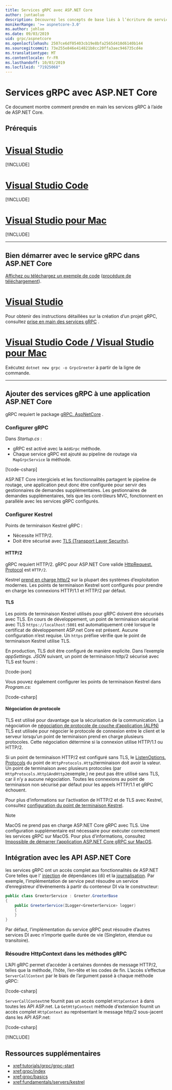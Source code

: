 ```yaml
---
title: Services gRPC avec ASP.NET Core
author: juntaoluo
description: Découvrez les concepts de base liés à l’écriture de services gRPC avec ASP.NET Core.
monikerRange: '>= aspnetcore-3.0'
ms.author: johluo
ms.date: 09/03/2019
uid: grpc/aspnetcore
ms.openlocfilehash: 2507ce6df05403cb19e8bfa2565d410d6140b144
ms.sourcegitcommit: 73e255e846e414821b8cc20ffa3aec946735cd4e
ms.translationtype: MT
ms.contentlocale: fr-FR
ms.lasthandoff: 10/03/2019
ms.locfileid: "71925068"
---
```

# <a name="grpc-services-with-aspnet-core"></a>Services gRPC avec ASP.NET Core

Ce document montre comment prendre en main les services gRPC à l’aide de ASP.NET Core.

## <a name="prerequisites"></a>Prérequis

# <a name="visual-studiotabvisual-studio"></a>[Visual Studio](#tab/visual-studio)

[!INCLUDE[](~/includes/net-core-prereqs-vs-3.0.md)]

# <a name="visual-studio-codetabvisual-studio-code"></a>[Visual Studio Code](#tab/visual-studio-code)

[!INCLUDE[](~/includes/net-core-prereqs-vsc-3.0.md)]

# <a name="visual-studio-for-mactabvisual-studio-mac"></a>[Visual Studio pour Mac](#tab/visual-studio-mac)

[!INCLUDE[](~/includes/net-core-prereqs-mac-3.0.md)]

---

## <a name="get-started-with-grpc-service-in-aspnet-core"></a>Bien démarrer avec le service gRPC dans ASP.NET Core

[Affichez ou téléchargez un exemple de code](https://github.com/aspnet/AspNetCore.Docs/tree/master/aspnetcore/tutorials/grpc/grpc-start/sample) ([procédure de téléchargement](xref:index#how-to-download-a-sample)).

# <a name="visual-studiotabvisual-studio"></a>[Visual Studio](#tab/visual-studio)

Pour obtenir des instructions détaillées sur la création d’un projet gRPC, consultez [prise en main des services gRPC](xref:tutorials/grpc/grpc-start) .

# <a name="visual-studio-code--visual-studio-for-mactabvisual-studio-codevisual-studio-mac"></a>[Visual Studio Code / Visual Studio pour Mac](#tab/visual-studio-code+visual-studio-mac)

Exécutez `dotnet new grpc -o GrpcGreeter` à partir de la ligne de commande.

---

## <a name="add-grpc-services-to-an-aspnet-core-app"></a>Ajouter des services gRPC à une application ASP.NET Core

gRPC requiert le package [gRPC. AspNetCore](https://www.nuget.org/packages/Grpc.AspNetCore) .

### <a name="configure-grpc"></a>Configurer gRPC

Dans *Startup.cs* :

* gRPC est activé avec la `AddGrpc` méthode.
* Chaque service gRPC est ajouté au pipeline de routage via `MapGrpcService` la méthode.

[!code-csharp[](~/tutorials/grpc/grpc-start/sample/GrpcGreeter/Startup.cs?name=snippet&highlight=7,24)]

ASP.NET Core intergiciels et les fonctionnalités partagent le pipeline de routage, une application peut donc être configurée pour servir des gestionnaires de demandes supplémentaires. Les gestionnaires de demandes supplémentaires, tels que les contrôleurs MVC, fonctionnent en parallèle avec les services gRPC configurés.

### <a name="configure-kestrel"></a>Configurer Kestrel

Points de terminaison Kestrel gRPC :

* Nécessite HTTP/2.
* Doit être sécurisé avec [TLS (Transport Layer Security)](https://tools.ietf.org/html/rfc5246).

#### <a name="http2"></a>HTTP/2

gRPC requiert HTTP/2. gRPC pour ASP.NET Core valide [HttpRequest. Protocol](xref:Microsoft.AspNetCore.Http.HttpRequest.Protocol*) est `HTTP/2`.

Kestrel [prend en charge http/2](xref:fundamentals/servers/kestrel#http2-support) sur la plupart des systèmes d’exploitation modernes. Les points de terminaison Kestrel sont configurés pour prendre en charge les connexions HTTP/1.1 et HTTP/2 par défaut.

#### <a name="tls"></a>TLS

Les points de terminaison Kestrel utilisés pour gRPC doivent être sécurisés avec TLS. En cours de développement, un point de terminaison sécurisé avec TLS `https://localhost:5001` est automatiquement créé lorsque le certificat de développement ASP.net Core est présent. Aucune configuration n’est requise. Un `https` préfixe vérifie que le point de terminaison Kestrel utilise TLS.

En production, TLS doit être configuré de manière explicite. Dans l’exemple *appSettings. JSON* suivant, un point de terminaison http/2 sécurisé avec TLS est fourni :

[!code-json[](~/grpc/aspnetcore/sample/appsettings.json?highlight=4)]

Vous pouvez également configurer les points de terminaison Kestrel dans *Program.cs*:

[!code-csharp[](~/grpc/aspnetcore/sample/Program.cs?highlight=7&name=snippet)]

#### <a name="protocol-negotiation"></a>Négociation de protocole

TLS est utilisé pour davantage que la sécurisation de la communication. La négociation de [négociation de protocole de couche d’application (ALPN)](https://tools.ietf.org/html/rfc7301#section-3) TLS est utilisée pour négocier le protocole de connexion entre le client et le serveur lorsqu’un point de terminaison prend en charge plusieurs protocoles. Cette négociation détermine si la connexion utilise HTTP/1.1 ou HTTP/2.

Si un point de terminaison HTTP/2 est configuré sans TLS, le [ListenOptions. Protocols](xref:fundamentals/servers/kestrel#listenoptionsprotocols) du point de `HttpProtocols.Http2`terminaison doit avoir la valeur. Un point de terminaison avec plusieurs protocoles (par `HttpProtocols.Http1AndHttp2`exemple,) ne peut pas être utilisé sans TLS, car il n’y a aucune négociation. Toutes les connexions au point de terminaison non sécurisé par défaut pour les appels HTTP/1.1 et gRPC échouent.

Pour plus d’informations sur l’activation de HTTP/2 et de TLS avec Kestrel, consultez [configuration du point de terminaison Kestrel](xref:fundamentals/servers/kestrel#endpoint-configuration).

> [!NOTE]
> MacOS ne prend pas en charge ASP.NET Core gRPC avec TLS. Une configuration supplémentaire est nécessaire pour exécuter correctement les services gRPC sur MacOS. Pour plus d’informations, consultez [Impossible de démarrer l’application ASP.NET Core gRPC sur MacOS](xref:grpc/troubleshoot#unable-to-start-aspnet-core-grpc-app-on-macos).

## <a name="integration-with-aspnet-core-apis"></a>Intégration avec les API ASP.NET Core

les services gRPC ont un accès complet aux fonctionnalités de ASP.NET Core telles que l' [injection](xref:fundamentals/dependency-injection) de dépendances (di) et la [journalisation](xref:fundamentals/logging/index). Par exemple, l’implémentation de service peut résoudre un service d’enregistreur d’événements à partir du conteneur DI via le constructeur:

```csharp
public class GreeterService : Greeter.GreeterBase
{
    public GreeterService(ILogger<GreeterService> logger)
    {
    }
}
```

Par défaut, l’implémentation du service gRPC peut résoudre d’autres services DI avec n’importe quelle durée de vie (Singleton, étendue ou transitoire).

### <a name="resolve-httpcontext-in-grpc-methods"></a>Résoudre HttpContext dans les méthodes gRPC

L’API gRPC permet d’accéder à certaines données de message HTTP/2, telles que la méthode, l’hôte, l’en-tête et les codes de fin. L’accès s’effectue `ServerCallContext` par le biais de l’argument passé à chaque méthode gRPC:

[!code-csharp[](~/grpc/aspnetcore/sample/GrcpService/GreeterService.cs?highlight=3-4&name=snippet)]

`ServerCallContext`ne fournit pas un accès complet `HttpContext` à dans toutes les API ASP.net. La `GetHttpContext` méthode d’extension fournit un accès complet `HttpContext` au représentant le message http/2 sous-jacent dans les API ASP.net:

[!code-csharp[](~/grpc/aspnetcore/sample/GrcpService/GreeterService2.cs?highlight=6-7&name=snippet)]

[!INCLUDE[](~/includes/gRPCazure.md)]

## <a name="additional-resources"></a>Ressources supplémentaires

* <xref:tutorials/grpc/grpc-start>
* <xref:grpc/index>
* <xref:grpc/basics>
* <xref:fundamentals/servers/kestrel>
